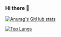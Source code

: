 ### Hi there 👋

<!--
**superyodi/superyodi** is a ✨ _special_ ✨ repository because its `README.md` (this file) appears on your GitHub profile.

Here are some ideas to get you started:

- 🔭 I’m currently working on ...
- 🌱 I’m currently learning ...
- 👯 I’m looking to collaborate on ...
- 🤔 I’m looking for help with ...
- 💬 Ask me about ...
- 📫 How to reach me: ...
- 😄 Pronouns: ...
- ⚡ Fun fact: ...
-->

[![Anurag's GitHub stats](https://github-readme-stats.vercel.app/api?username=superyodi&count_private=true)](https://github.com/anuraghazra/github-readme-stats&show_icons=true&theme=vue)

[![Top Langs](https://github-readme-stats.vercel.app/api/top-langs/?username=superyodi&layout=compact)](https://github.com/anuraghazra/github-readme-stats)





